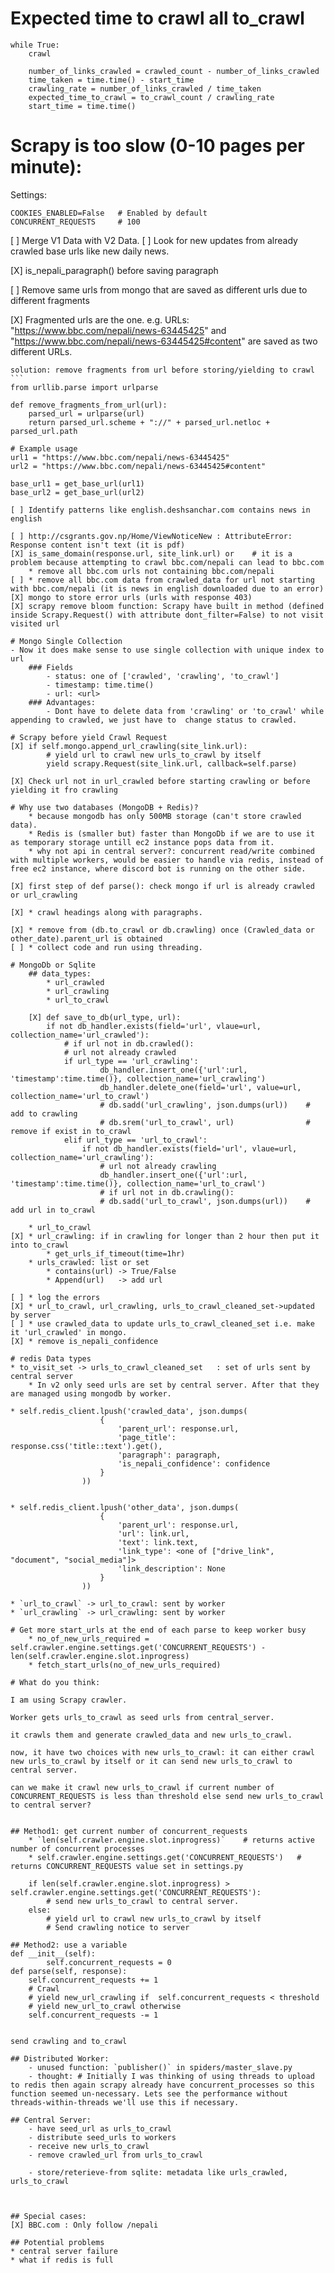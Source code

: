 # Expected time to crawl all to_crawl
```
while True:
    crawl
    
    number_of_links_crawled = crawled_count - number_of_links_crawled
    time_taken = time.time() - start_time
    crawling_rate = number_of_links_crawled / time_taken
    expected_time_to_crawl = to_crawl_count / crawling_rate
    start_time = time.time()
```
# Scrapy is too slow (0-10 pages per minute):
Settings:
```
COOKIES_ENABLED=False   # Enabled by default
CONCURRENT_REQUESTS     # 100
```

[ ] Merge V1 Data with V2 Data.
[ ] Look for new updates from already crawled base urls like new daily news.


[X] is_nepali_paragraph() before saving paragraph

[ ] Remove same urls from mongo that are saved as different urls due to different fragments

[X] Fragmented urls are the one. 
    e.g. URLs: "https://www.bbc.com/nepali/news-63445425" and "https://www.bbc.com/nepali/news-63445425#content" are saved as two different URLs.

    solution: remove fragments from url before storing/yielding to crawl
    ```
    from urllib.parse import urlparse

    def remove_fragments_from_url(url):
        parsed_url = urlparse(url)
        return parsed_url.scheme + "://" + parsed_url.netloc + parsed_url.path

    # Example usage
    url1 = "https://www.bbc.com/nepali/news-63445425"
    url2 = "https://www.bbc.com/nepali/news-63445425#content"

    base_url1 = get_base_url(url1)
    base_url2 = get_base_url(url2)
```
[ ] Identify patterns like english.deshsanchar.com contains news in english

[ ] http://csgrants.gov.np/Home/ViewNoticeNew : AttributeError: Response content isn't text (it is pdf)
[X] is_same_domain(response.url, site_link.url) or    # it is a problem because attempting to crawl bbc.com/nepali can lead to bbc.com
    * remove all bbc.com urls not containing bbc.com/nepali
[ ] * remove all bbc.com data from crawled_data for url not starting with bbc.com/nepali (it is news in english downloaded due to an error)
[X] mongo to store error urls (urls with response 403)
[X] scrapy remove bloom function: Scrapy have built in method (defined inside Scrapy.Request() with attribute dont_filter=False) to not visit visited url

# Mongo Single Collection
- Now it does make sense to use single collection with unique index to url
    ### Fields
        - status: one of ['crawled', 'crawling', 'to_crawl']
        - timestamp: time.time()
        - url: <url>
    ### Advantages:
        - Dont have to delete data from 'crawling' or 'to_crawl' while appending to crawled, we just have to  change status to crawled.

# Scrapy before yield Crawl Request
[X] if self.mongo.append_url_crawling(site_link.url):
        # yield url to crawl new urls_to_crawl by itself
        yield scrapy.Request(site_link.url, callback=self.parse)

[X] Check url not in url_crawled before starting crawling or before yielding it fro crawling

# Why use two databases (MongoDB + Redis)?
    * because mongodb has only 500MB storage (can't store crawled data). 
    * Redis is (smaller but) faster than MongoDb if we are to use it as temporary storage untill ec2 instance pops data from it.
    * why not api in central server?: concurrent read/write combined with multiple workers, would be easier to handle via redis, instead of free ec2 instance, where discord bot is running on the other side.

[X] first step of def parse(): check mongo if url is already crawled or url_crawling

[X] * crawl headings along with paragraphs.

[X] * remove from (db.to_crawl or db.crawling) once (Crawled_data or other_date).parent_url is obtained
[ ] * collect code and run using threading.

# MongoDb or Sqlite
    ## data_types:
        * url_crawled
        * url_crawling
        * url_to_crawl

    [X] def save_to_db(url_type, url):    
        if not db_handler.exists(field='url', vlaue=url, collection_name='url_crawled'):
            # if url not in db.crawled():
            # url not already crawled
            if url_type == 'url_crawling':
                    db_handler.insert_one({'url':url, 'timestamp':time.time()}, collection_name='url_crawling')
                    db_handler.delete_one(field='url', value=url, collection_name='url_to_crawl')
                    # db.sadd('url_crawling', json.dumps(url))    # add to crawling
                    # db.srem('url_to_crawl', url)                # remove if exist in to_crawl
            elif url_type == 'url_to_crawl':
                if not db_handler.exists(field='url', vlaue=url, collection_name='url_crawling'):
                    # url not already crawling
                    db_handler.insert_one({'url':url, 'timestamp':time.time()}, collection_name='url_to_crawl')
                    # if url not in db.crawling():
                    # db.sadd('url_to_crawl', json.dumps(url))    # add url in to_crawl

    * url_to_crawl
[X] * url_crawling: if in crawling for longer than 2 hour then put it into to_crawl
        * get_urls_if_timeout(time=1hr)
    * urls_crawled: list or set
        * contains(url) -> True/False
        * Append(url)   -> add url

[ ] * log the errors
[X] * url_to_crawl, url_crawling, urls_to_crawl_cleaned_set->updated by server
[ ] * use crawled_data to update urls_to_crawl_cleaned_set i.e. make it 'url_crawled' in mongo.
[X] * remove is_nepali_confidence

# redis Data types
* to_visit_set -> urls_to_crawl_cleaned_set   : set of urls sent by central server
    * In v2 only seed urls are set by central server. After that they are managed using mongodb by worker.

* self.redis_client.lpush('crawled_data', json.dumps(
                    {
                        'parent_url': response.url,
                        'page_title': response.css('title::text').get(),
                        'paragraph': paragraph,
                        'is_nepali_confidence': confidence
                    }
                ))


* self.redis_client.lpush('other_data', json.dumps(
                    {
                        'parent_url': response.url,
                        'url': link.url,
                        'text': link.text,
                        'link_type': <one of ["drive_link", "document", "social_media"]> 
                        'link_description': None
                    }
                ))

* `url_to_crawl` -> url_to_crawl: sent by worker
* `url_crawling` -> url_crawling: sent by worker

# Get more start_urls at the end of each parse to keep worker busy 
    * no_of_new_urls_required = self.crawler.engine.settings.get('CONCURRENT_REQUESTS') - len(self.crawler.engine.slot.inprogress)
    * fetch_start_urls(no_of_new_urls_required)

# What do you think:

I am using Scrapy crawler.

Worker gets urls_to_crawl as seed urls from central_server.

it crawls them and generate crawled_data and new urls_to_crawl.

now, it have two choices with new urls_to_crawl: it can either crawl new urls_to_crawl by itself or it can send new urls_to_crawl to central server.

can we make it crawl new urls_to_crawl if current number of CONCURRENT_REQUESTS is less than threshold else send new urls_to_crawl to central server?


## Method1: get current number of concurrent_requests
    * `len(self.crawler.engine.slot.inprogress)`    # returns active number of concurrent processes
    * self.crawler.engine.settings.get('CONCURRENT_REQUESTS')   # returns CONCURRENT_REQUESTS value set in settings.py

    if len(self.crawler.engine.slot.inprogress) > self.crawler.engine.settings.get('CONCURRENT_REQUESTS'):
        # send new urls_to_crawl to central server.
    else:
        # yield url to crawl new urls_to_crawl by itself
        # Send crawling notice to server

## Method2: use a variable 
def __init__(self):
        self.concurrent_requests = 0
def parse(self, response):
    self.concurrent_requests += 1
    # Crawl
    # yield new_url_crawling if  self.concurrent_requests < threshold
    # yield new_url_to_crawl otherwise
    self.concurrent_requests -= 1


send crawling and to_crawl

## Distributed Worker:
    - unused function: `publisher()` in spiders/master_slave.py
    - thought: # Initially I was thinking of using threads to upload to redis then again scrapy already have concurrent_processes so this function seemed un-necessary. Lets see the performance without threads-within-threads we'll use this if necessary.

## Central Server: 
    - have seed_url as urls_to_crawl
    - distribute seed_urls to workers
    - receive new urls_to_crawl
    - remove crawled_url from urls_to_crawl

    - store/reterieve-from sqlite: metadata like urls_crawled, urls_to_crawl



## Special cases:
[X] BBC.com : Only follow /nepali

## Potential problems
* central server failure
* what if redis is full